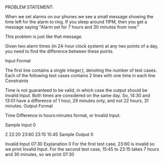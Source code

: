 PROBLEM STATEMENT:


When we set alarms on our phones we see a small message showing the time left for the alarm to ring. If you sleep around 11PM, then you get a  message saying "Alarm set for 7 hours and 30 minutes from now." 

This problem is just like that message.

Given two alarm times (in 24-hour clock system) at any two points of a day, you need to find the difference between these points.

Input Format

The first line contains a single integer,t, denoting the number of test cases.
Each of the following test cases contains 2 lines with one time in each line
Constraints

Time is not guaranteed to be valid, in which case the output should be Invalid Input.
Both times are considered on the same day. So, 14:30 and 13:01 have a difference of 1 hour, 29 minutes only, and not 22 hours, 31 minutes.
Output Format

Time Difference in hours:minutes format, or Invalid Input.

Sample Input 0

2
22:20
23:60
23:15
15:45
Sample Output 0

Invalid Input
07:30
Explanation 0
For the first test case, 23:60 is invalid so we print Invalid Input.
For the second test case, 15:45 to 23:15 takes 7 hours and 30 minutes, so we print 07:30
